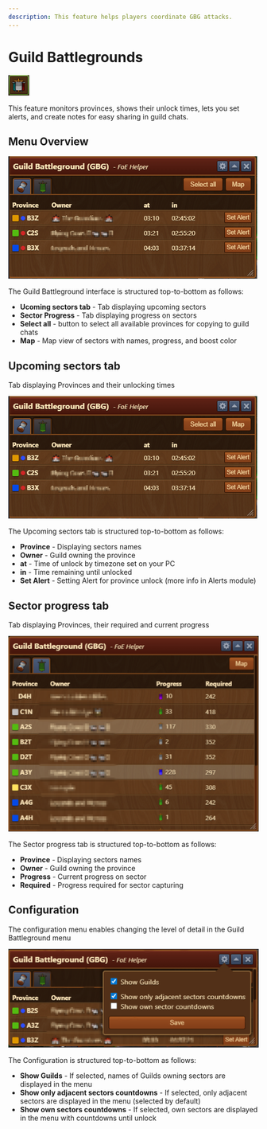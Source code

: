 ```yaml
---
description: This feature helps players coordinate GBG attacks. 
---
```


# Guild Battlegrounds
![Icon](./.images/icon.png)

This feature monitors provinces, shows their unlock times, lets you set alerts, and create notes for easy sharing in guild chats.

## Menu Overview

![Guild Battleground](./.images/menu-layout.png)

The Guild Battleground interface is structured top-to-bottom as follows:
- **Ucoming sectors tab** - Tab displaying upcoming sectors
- **Sector Progress** - Tab displaying progress on sectors
- **Select all** - button to select all available provinces for copying to guild chats
- **Map** - Map view of sectors with names, progress, and boost color

## Upcoming sectors tab

Tab displaying Provinces and their unlocking times

![Guild Battleground](./.images/upcoming-sectors-overview.png)

The Upcoming sectors tab is structured top-to-bottom as follows:
- **Province** - Displaying sectors names
- **Owner** - Guild owning the province
- **at** - Time of unlock by timezone set on your PC
- **in** - Time remaining until unlocked
- **Set Alert** - Setting Alert for province unlock (more info in Alerts module)

## Sector progress tab

Tab displaying Provinces, their required and current progress

![Sector progress](./.images/sector-progress-overview.png)

The Sector progress tab is structured top-to-bottom as follows:
- **Province** - Displaying sectors names
- **Owner** - Guild owning the province
- **Progress** - Current progress on sector
- **Required** - Progress required for sector capturing

## Configuration

The configuration menu enables changing the level of detail in the Guild Battleground menu

![Configuration menu](./.images/config-menu.png)

The Configuration is structured top-to-bottom as follows:
- **Show Guilds** - If selected, names of Guilds owning sectors are displayed in the menu
- **Show only adjacent sectors countdowns** - If selected, only adjacent sectors are displayed in the menu (selected by default)
- **Show own sectors countdowns** - If selected, own sectors are displayed in the menu with countdowns until unlock
